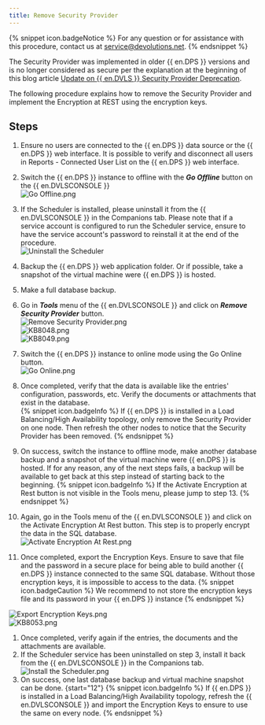```yaml
---
title: Remove Security Provider
---
```

{% snippet icon.badgeNotice %}
For any question or for assistance with this procedure, contact us at [service@devolutions.net](mailto:service@devolutions.net).
{% endsnippet %}

The Security Provider was implemented in older {{ en.DPS }} versions and is no longer considered as secure per the explanation at the beginning of this blog article [Update on {{ en.DVLS }} Security Provider Deprecation](https://blog.devolutions.net/2020/02/update-on-devolutions-password-server-security-provider-deprecation).

The following procedure explains how to remove the Security Provider and implement the Encryption at REST using the encryption keys.

## Steps

1. Ensure no users are connected to the {{ en.DPS }} data source or the {{ en.DPS }} web interface. It is possible to verify and disconnect all users in Reports - Connected User List on the {{ en.DPS }} web interface.
1. Switch the {{ en.DPS }} instance to offline with the ***Go Offline*** button on the {{ en.DVLSCONSOLE }}  
![Go Offline.png](/img/en/kb/KB8046.png)
1. If the Scheduler is installed, please uninstall it from the {{ en.DVLSCONSOLE }} in the Companions tab. Please note that if a service account is configured to run the Scheduler service, ensure to have the service account's password to reinstall it at the end of the procedure.  
![Uninstall the Scheduler](/img/en/kb/KB8083.png)
1. Backup the {{ en.DPS }} web application folder. Or if possible, take a snapshot of the virtual machine were {{ en.DPS }} is hosted.
1. Make a full database backup.
1. Go in ***Tools*** menu of the {{ en.DVLSCONSOLE }} and click on ***Remove Security Provider*** button.  
![Remove Security Provider.png](/img/en/kb/KB8047.png)  
![KB8048.png](/img/en/kb/KB8048.png)  
![KB8049.png](/img/en/kb/KB8049.png)
1. Switch the {{ en.DPS }} instance to online mode using the Go Online button.  
![Go Online.png](/img/en/kb/KB8050.png)
1. Once completed, verify that the data is available like the entries' configuration, passwords, etc. Verify the documents or attachments that exist in the database.  
{% snippet icon.badgeInfo %}
If {{ en.DPS }} is installed in a Load Balancing/High Availability topology, only remove the Security Provider on one node. Then refresh the other nodes to notice that the Security Provider has been removed.
{% endsnippet %}  

9. On success, switch the instance to offline mode, make another database backup and a snapshot of the virtual machine were {{ en.DPS }} is hosted. If for any reason, any of the next steps fails, a backup will be available to get back at this step instead of starting back to the beginning.
{% snippet icon.badgeInfo %}
If the Activate Encryption at Rest button is not visible in the Tools menu, please jump to step 13.
{% endsnippet %}  

10. Again, go in the Tools menu of the {{ en.DVLSCONSOLE }} and click on the Activate Encryption At Rest button. This step is to properly encrypt the data in the SQL database.  
![Activate Encryption At Rest.png](/img/en/kb/KB8051.png)
11. Once completed, export the Encryption Keys. Ensure to save that file and the password in a secure place for being able to build another {{ en.DPS }} instance connected to the same SQL database. Without those encryption keys, it is impossible to access to the data.
{% snippet icon.badgeCaution %}
We recommend to not store the encryption keys file and its password in your {{ en.DPS }} instance
{% endsnippet %}  

![Export Encryption Keys.png](/img/en/kb/KB8052.png)  
![KB8053.png](/img/en/kb/KB8053.png)
1. Once completed, verify again if the entries, the documents and the attachments are available.  
1. If the Scheduler service has been uninstalled on step 3, install it back from the {{ en.DVLSCONSOLE }} in the Companions tab.  
![Install the Scheduler.png](/img/en/kb/KB8084.png)
1. On success, one last database backup and virtual machine snapshot can be done.
{start="12"}
{% snippet icon.badgeInfo %}
If {{ en.DPS }} is installed in a Load Balancing/High Availability topology, refresh the {{ en.DVLSCONSOLE }} and import the Encryption Keys to ensure to use the same on every node.
{% endsnippet %}
